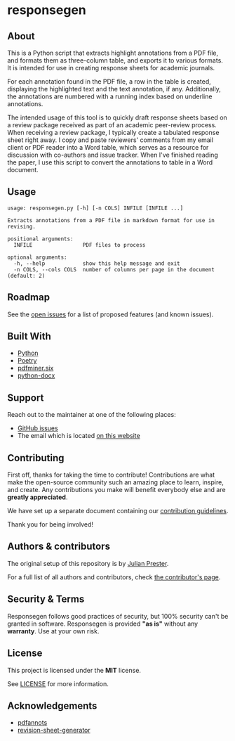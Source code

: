 # responsegen

## About

This is a Python script that extracts highlight annotations from a PDF file, and formats them as three-column table, and exports it to various formats.
It is intended for use in creating response sheets for academic journals.

For each annotation found in the PDF file, a row in the table is created, displaying the highlighted text and the text annotation, if any.
Additionally, the annotations are numbered with a running index based on underline annotations.

The intended usage of this tool is to quickly draft response sheets based on a review package received as part of an academic peer-review process.
When receiving a review package, I typically create a tabulated response sheet right away.
I copy and paste reviewers' comments from my email client or PDF reader into a Word table, which serves as a resource for discussion with co-authors and issue tracker.
When I've finished reading the paper, I use this script to convert the annotations to table in a Word document.

## Usage

```
usage: responsegen.py [-h] [-n COLS] INFILE [INFILE ...]

Extracts annotations from a PDF file in markdown format for use in revising.

positional arguments:
  INFILE                PDF files to process

optional arguments:
  -h, --help            show this help message and exit
  -n COLS, --cols COLS  number of columns per page in the document (default: 2)
```

## Roadmap

See the [open issues](https://github.com/julianprester/responsegen/issues) for a list of proposed features (and known issues).

## Built With

- [Python](https://www.python.org/)
- [Poetry](https://python-poetry.org/)
- [pdfminer.six](https://pdfminersix.readthedocs.io/en/latest/)
- [python-docx](https://python-docx.readthedocs.io/en/latest/)

## Support

Reach out to the maintainer at one of the following places:

- [GitHub issues](https://github.com/julianprester/responsegen/issues/new)
- The email which is located [on this website](https://julianprester.com)

## Contributing

First off, thanks for taking the time to contribute!
Contributions are what make the open-source community such an amazing place to learn, inspire, and create.
Any contributions you make will benefit everybody else and are **greatly appreciated**.

We have set up a separate document containing our [contribution guidelines](CONTRIBUTING.md).

Thank you for being involved!

## Authors & contributors

The original setup of this repository is by [Julian Prester](https://julianprester.com).

For a full list of all authors and contributors, check [the contributor's page](https://github.com/julianprester/responsegen/contributors).

## Security & Terms

Responsegen follows good practices of security, but 100% security can't be granted in software.
Responsegen is provided **"as is"** without any **warranty**. Use at your own risk.

## License

This project is licensed under the **MIT** license.

See [LICENSE](LICENSE) for more information.

## Acknowledgements

- [pdfannots](https://github.com/0xabu/pdfannots)
- [revision-sheet-generator](https://github.com/geritwagner/revision-sheet-generator)
